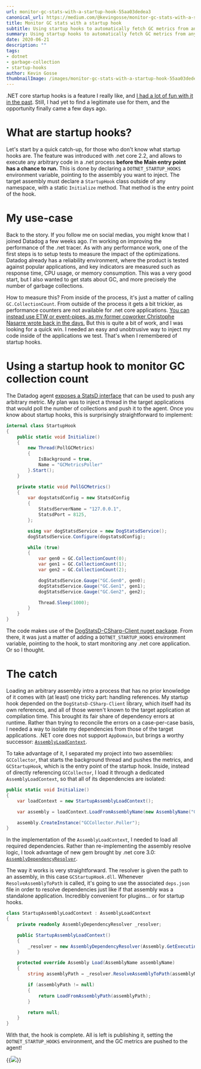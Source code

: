 ```yaml
---
url: monitor-gc-stats-with-a-startup-hook-55aa03dedea3
canonical_url: https://medium.com/@kevingosse/monitor-gc-stats-with-a-startup-hook-55aa03dedea3
title: Monitor GC stats with a startup hook
subtitle: Using startup hooks to automatically fetch GC metrics from any .net core application
summary: Using startup hooks to automatically fetch GC metrics from any .net core application.
date: 2020-06-21
description: ""
tags:
- dotnet
- garbage-collection
- startup-hooks
author: Kevin Gosse
thumbnailImage: /images/monitor-gc-stats-with-a-startup-hook-55aa03dedea3-1.webp
---
```


.NET core startup hooks is a feature I really like, and [I had a lot of fun with it in the past](/c-have-some-fun-with-net-core-startup-hooks-498b9ad001e1). Still, I had yet to find a legitimate use for them, and the opportunity finally came a few days ago.

# What are startup hooks?

Let's start by a quick catch-up, for those who don't know what startup hooks are. The feature was introduced with .net core 2.2, and allows to execute any arbitrary code in a .net process **before the Main entry point has a chance to run.** This is done by declaring a `DOTNET_STARTUP_HOOKS` environment variable, pointing to the assembly you want to inject. The target assembly must declare a `StartupHook` class outside of any namespace, with a static `Initialize` method. That method is the entry point of the hook.

# My use-case

Back to the story. If you follow me on social medias, you might know that I joined Datadog a few weeks ago. I'm working on improving the performance of the .net tracer. As with any performance work, one of the first steps is to setup tests to measure the impact of the optimizations. Datadog already has a reliability environment, where the product is tested against popular applications, and key indicators are measured such as response time, CPU usage, or memory consumption. This was a very good start, but I also wanted to get stats about GC, and more precisely the number of garbage collections.

How to measure this? From inside of the process, it's just a matter of calling `GC.CollectionCount`. From outside of the process it gets a bit trickier, as performance counters are not available for .net core applications. [You can instead use ETW or event-pipes, as my former coworker Christophe Nasarre wrote back in the days.](https://labs.criteo.com/2018/06/replace-net-performance-counters-by-clr-event-tracing/) But this is quite a bit of work, and I was looking for a quick win. I needed an easy and unobtrusive way to inject my code inside of the applications we test. That's when I remembered of startup hooks.

# Using a startup hook to monitor GC collection count

The Datadog agent [exposes a StatsD interface](https://www.datadoghq.com/blog/statsd/) that can be used to push any arbitrary metric. My plan was to inject a thread in the target applications that would poll the number of collections and push it to the agent. Once you know about startup hooks, this is surprisingly straightforward to implement:

```csharp
internal class StartupHook
{
    public static void Initialize()
    {
        new Thread(PollGCMetrics)
        {
            IsBackground = true,
            Name = "GCMetricsPoller"
        }.Start();
    }

    private static void PollGCMetrics()
    {
        var dogstatsdConfig = new StatsdConfig
        {
            StatsdServerName = "127.0.0.1",
            StatsdPort = 8125,
        };

        using var dogStatsdService = new DogStatsdService();
        dogStatsdService.Configure(dogstatsdConfig);

        while (true)
        {
            var gen0 = GC.CollectionCount(0);
            var gen1 = GC.CollectionCount(1);
            var gen2 = GC.CollectionCount(2);

            dogStatsdService.Gauge("GC.Gen0", gen0);
            dogStatsdService.Gauge("GC.Gen1", gen1);
            dogStatsdService.Gauge("GC.Gen2", gen2);

            Thread.Sleep(1000);
        }
    }
}
```

The code makes use of the [DogStatsD-CSharp-Client nuget package](https://www.nuget.org/packages/DogStatsD-CSharp-Client/). From there, it was just a matter of adding a `DOTNET_STARTUP_HOOKS` environment variable, pointing to the hook, to start monitoring any .net core application. Or so I thought.

# The catch

Loading an arbitrary assembly intro a process that has no prior knowledge of it comes with (at least) one tricky part: handling references. My startup hook depended on the `DogStatsD-CSharp-Client` library, which itself had its own references, and all of those weren't known to the target application at compilation time. This brought its fair share of dependency errors at runtime. Rather than trying to reconcile the errors on a case-per-case basis, I needed a way to isolate my dependencies from those of the target applications. .NET core does not support `AppDomain`, but brings a worthy successor: [`AssemblyLoadContext`](https://docs.microsoft.com/en-us/dotnet/core/dependency-loading/understanding-assemblyloadcontext).

To take advantage of it, I separated my project into two assemblies: `GCCollector`, that starts the background thread and pushes the metrics, and `GCStartupHook`, which is the entry point of the startup hook. Inside, instead of directly referencing `GCCollector`, I load it through a dedicated `AssemblyLoadContext`, so that all of its dependencies are isolated:

```csharp
public static void Initialize()
{
    var loadContext = new StartupAssemblyLoadContext();

    var assembly = loadContext.LoadFromAssemblyName(new AssemblyName("GCCollector"));

    assembly.CreateInstance("GCCollector.Poller");
}
```

In the implementation of the `AssemblyLoadContext`, I needed to load all required dependencies. Rather than re-implementing the assembly resolve logic, I took advantage of new gem brought by .net core 3.0: [`AssemblyDependencyResolver`](https://docs.microsoft.com/en-us/dotnet/api/system.runtime.loader.assemblydependencyresolver).

The way it works is very straightforward. The resolver is given the path to an assembly, in this case `GCStartupHook.dll`. Whenever `ResolveAssemblyToPath` is called, it's going to use the associated `deps.json` file in order to resolve dependencies just like if that assembly was a standalone application. Incredibly convenient for plugins… or for startup hooks.

```csharp
class StartupAssemblyLoadContext : AssemblyLoadContext
{
    private readonly AssemblyDependencyResolver _resolver;

    public StartupAssemblyLoadContext()
    {
        _resolver = new AssemblyDependencyResolver(Assembly.GetExecutingAssembly().Location);
    }

    protected override Assembly Load(AssemblyName assemblyName)
    {
        string assemblyPath = _resolver.ResolveAssemblyToPath(assemblyName);

        if (assemblyPath != null)
        {
            return LoadFromAssemblyPath(assemblyPath);
        }

        return null;
    }
}
```

With that, the hook is complete. All is left is publishing it, setting the `DOTNET_STARTUP_HOOKS` environment, and the GC metrics are pushed to the agent!

{{<image classes="fancybox center" src="/images/monitor-gc-stats-with-a-startup-hook-55aa03dedea3-1.webp" >}}
